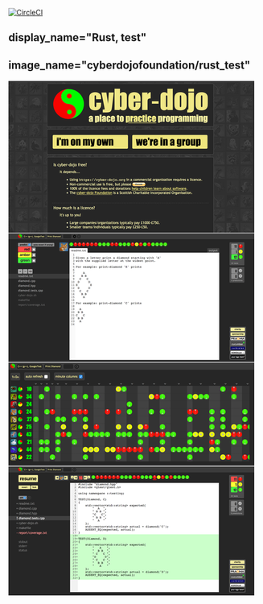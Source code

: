 [![CircleCI](https://circleci.com/gh/cyber-dojo-languages/rust-test.svg?style=svg)](https://circleci.com/gh/cyber-dojo-languages/rust-test)

## display_name="Rust, test"
## image_name="cyberdojofoundation/rust_test"

![cyber-dojo.org home page](https://github.com/cyber-dojo/cyber-dojo/blob/master/shared/home_page_snapshot.png)